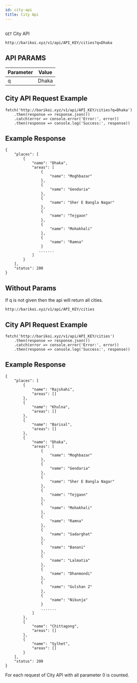 ```yaml
---
id: city-api
title: City Api
---
```

##
```GET``` City API

```
http://barikoi.xyz/v1/api/API_KEY/cities?q=Dhaka
```

## API PARAMS

| Parameter     | Value         |
| ------------- |:-------------:|
| q             | Dhaka         |

## City API Request Example

``` Js                            
fetch('http://barikoi.xyz/v1/api/API_KEY/cities?q=Dhaka')
    .then(response => response.json())
    .catch(error => console.error('Error:', error))
    .then(response => console.log('Success:', response))
```

## Example Response

```
{
    "places": [
        {
            "name": "Dhaka",
            "areas": [
                {
                    "name": "Moghbazar"
                },
                {
                    "name": "Gendaria"
                },
                {
                    "name": "Sher E Bangla Nagar"
                },
                {
                    "name": "Tejgaon"
                },
                {
                    "name": "Mohakhali"
                },
                {
                    "name": "Ramna"
                }
               .......
            ]
        }
    ],
    "status": 200
}
```

## Without Params

If q is not given then the api will return all cities.

```
http://barikoi.xyz/v1/api/API_KEY/cities
```

## City API Request Example

``` Js                            
fetch('http://barikoi.xyz/v1/api/API_KEY/cities')
    .then(response => response.json())
    .catch(error => console.error('Error:', error))
    .then(response => console.log('Success:', response))
```

## Example Response

```
{
    "places": [
        {
            "name": "Rajshahi",
            "areas": []
        },
        {
            "name": "Khulna",
            "areas": []
        },
        {
            "name": "Barisal",
            "areas": []
        },
        {
            "name": "Dhaka",
            "areas": [
                {
                    "name": "Moghbazar"
                },
                {
                    "name": "Gendaria"
                },
                {
                    "name": "Sher E Bangla Nagar"
                },
                {
                    "name": "Tejgaon"
                },
                {
                    "name": "Mohakhali"
                },
                {
                    "name": "Ramna"
                },
                {
                    "name": "Sadarghat"
                },
                {
                    "name": "Banani"
                },
                {
                    "name": "Lalmatia"
                },
                {
                    "name": "Dhanmondi"
                },
                {
                    "name": "Gulshan 2"
                },
                {
                    "name": "Nikunja"
                }
                .......
            ]
        },
        {
            "name": "Chittagong",
            "areas": []
        },
        {
            "name": "Sylhet",
            "areas": []
        }
    ],
    "status": 200
}
```
For each request of City API with all parameter 0 is counted.